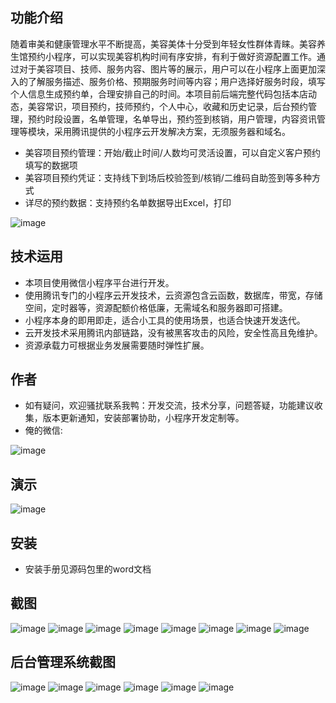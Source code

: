 ## 功能介绍 
随着审美和健康管理水平不断提高，美容美体十分受到年轻女性群体青睐。美容养生馆预约小程序，可以实现美容机构时间有序安排，有利于做好资源配置工作。通过对于美容项目、技师、服务内容、图片等的展示，用户可以在小程序上面更加深入的了解服务描述、服务价格、预期服务时间等内容；用户选择好服务时段，填写个人信息生成预约单，合理安排自己的时间。本项目前后端完整代码包括本店动态，美容常识，项目预约，技师预约，个人中心，收藏和历史记录，后台预约管理，预约时段设置，名单管理，名单导出，预约签到核销，用户管理，内容资讯管理等模块，采用腾讯提供的小程序云开发解决方案，无须服务器和域名。
 
- 美容项目预约管理：开始/截止时间/人数均可灵活设置，可以自定义客户预约填写的数据项
- 美容项目预约凭证：支持线下到场后校验签到/核销/二维码自助签到等多种方式
- 详尽的预约数据：支持预约名单数据导出Excel，打印

![image](https://user-images.githubusercontent.com/89879893/219947032-a5f173e7-be38-4420-9032-4d4356bb4380.png)
 

## 技术运用
- 本项目使用微信小程序平台进行开发。
- 使用腾讯专门的小程序云开发技术，云资源包含云函数，数据库，带宽，存储空间，定时器等，资源配额价格低廉，无需域名和服务器即可搭建。
- 小程序本身的即用即走，适合小工具的使用场景，也适合快速开发迭代。
- 云开发技术采用腾讯内部链路，没有被黑客攻击的风险，安全性高且免维护。
- 资源承载力可根据业务发展需要随时弹性扩展。  



## 作者
- 如有疑问，欢迎骚扰联系我鸭：开发交流，技术分享，问题答疑，功能建议收集，版本更新通知，安装部署协助，小程序开发定制等。
- 俺的微信: 
 
![image](https://user-images.githubusercontent.com/89879893/219947034-9227c21a-fc6f-46a0-b3d3-00bd42cc2e5c.png)


## 演示 
 
![image](https://user-images.githubusercontent.com/89879893/219947037-f119f4af-073d-464e-bdc8-21062d4ddac3.png)

## 安装

- 安装手册见源码包里的word文档




## 截图
 ![image](https://user-images.githubusercontent.com/89879893/219947048-01393019-ede6-4513-b51b-53608e929b16.png)
![image](https://user-images.githubusercontent.com/89879893/219947051-0b74af0a-69ab-48d0-8511-bf4d13256f10.png)
![image](https://user-images.githubusercontent.com/89879893/219947054-0d750cdf-d246-4e14-9376-c0e3229c0941.png)
![image](https://user-images.githubusercontent.com/89879893/219947057-a1676a30-7667-421f-bab2-aad6922a128c.png)
![image](https://user-images.githubusercontent.com/89879893/219947062-7e4323e0-f330-4403-8853-eef84cde2d00.png)
![image](https://user-images.githubusercontent.com/89879893/219947064-657867bc-e232-45fe-ad6e-0281d07e81e6.png)
![image](https://user-images.githubusercontent.com/89879893/219947069-cdbb2af5-edac-4a73-95bd-690b31921fc6.png)
![image](https://user-images.githubusercontent.com/89879893/219947073-9f4776ba-b494-404c-9a41-ae516e5bb8ae.png)

 
 
 
 
 
 

## 后台管理系统截图 
![image](https://user-images.githubusercontent.com/89879893/219947078-06f4dd4d-296e-48a7-9dbd-eee8b95eb5ec.png)
![image](https://user-images.githubusercontent.com/89879893/219947080-a4a195de-8ff4-4225-adac-95591b260dbb.png)
![image](https://user-images.githubusercontent.com/89879893/219947087-d571f510-3bb4-46ce-a330-58f5444303f3.png)
![image](https://user-images.githubusercontent.com/89879893/219947093-45d93a01-da2a-48b4-a9f5-3d732f74e93d.png)
![image](https://user-images.githubusercontent.com/89879893/219947097-527141f3-df63-4af0-ab2b-6c156bc15267.png)
![image](https://user-images.githubusercontent.com/89879893/219947102-78dfbd6e-4502-4028-9da4-9c7fd9d74d65.png)



 
